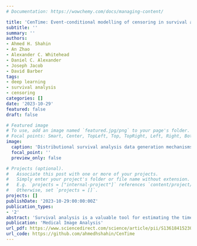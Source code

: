```yaml
---
# Documentation: https://wowchemy.com/docs/managing-content/

title: 'CenTime: Event-conditional modelling of censoring in survival analysis'
subtitle: ''
summary: ''
authors:
- Ahmed H. Shahin
- An Zhao
- Alexander C. Whitehead
- Daniel C. Alexander
- Joseph Jacob
- David Barber
tags:
- deep learning
- survival analysis
- censoring
categories: []
date: '2023-10-29'
featured: false
draft: false

# Featured image
# To use, add an image named `featured.jpg/png` to your page's folder.
# Focal points: Smart, Center, TopLeft, Top, TopRight, Left, Right, BottomLeft, Bottom, BottomRight.
image:
  caption: 'Distributional survival analysis data generation mechanisms.'
  focal_point: ''
  preview_only: false

# Projects (optional).
#   Associate this post with one or more of your projects.
#   Simply enter your project's folder or file name without extension.
#   E.g. `projects = ["internal-project"]` references `content/project/deep-learning/index.md`.
#   Otherwise, set `projects = []`.
projects: []
publishDate: '2023-10-29:00:00:00Z'
publication_types:
- '2'
abstract: 'Survival analysis is a valuable tool for estimating the time until specific events, such as death or cancer recurrence, based on baseline observations. This is particularly useful in healthcare to prognostically predict clinically important events based on patient data. However, existing approaches often have limitations; some focus only on ranking patients by survivability, neglecting to estimate the actual event time, while others treat the problem as a classification task, ignoring the inherent time-ordered structure of the events. Additionally, the effective utilisation of censored samples data points where the event time is unknown is essential for enhancing the model’s predictive accuracy. In this paper, we introduce CenTime, a novel approach to survival analysis that directly estimates the time to event. Our method features an innovative event-conditional censoring mechanism that performs robustly even when uncensored data is scarce. We demonstrate that our approach forms a consistent estimator for the event model parameters, even in the absence of uncensored data. Furthermore, CenTime is easily integrated with deep learning models with no restrictions on batch size or the number of uncensored samples. We compare our approach to standard survival analysis methods, including the Cox proportional-hazard model and DeepHit. Our results indicate that CenTime offers state-of-the-art performance in predicting time-to-death while maintaining comparable ranking performance. Our implementation is publicly available at https://github.com/ahmedhshahin/CenTime.'
publication: 'Medical Image Analysis'
url_pdf: https://www.sciencedirect.com/science/article/pii/S1361841523002761
url_code: https://github.com/ahmedhshahin/CenTime
---
```


